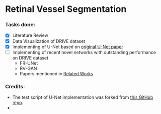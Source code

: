 # Retinal Vessel Segmentation 

### Tasks done:
- [x] Literature Review
- [x] Data Visualization of DRIVE dataset
- [x] Implementing of U-Net based on [original U-Net paper](https://arxiv.org/pdf/1505.04597.pdf)
- [ ] Implementing of recent novel networks with outstanding performance on DRIVE dataset
    - FR-UNet
    - RV-GAN
    - Papers mentioned in [Related Works](RelatedWorks.MD)

### Credits:
- The test script of U-Net implementation was forked from [this GitHub repo](https://github.com/Mostafa-wael/U-Net-in-PyTorch).
- 
